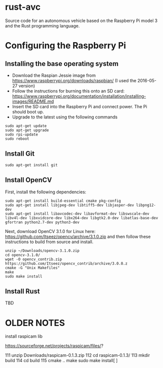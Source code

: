 # rust-avc

Source code for an autonomous vehicle based on the Raspberry Pi model 3 and the Rust programming language.

# Configuring the Raspberry Pi

## Installing the base operating system

- Download the Raspian Jessie image from https://www.raspberrypi.org/downloads/raspbian/ (I used the 2016-05-27 version)
- Follow the instructions for burning this onto an SD card: https://www.raspberrypi.org/documentation/installation/installing-images/README.md
- Insert the SD card into the Raspberry Pi and connect power. The Pi should boot up.
- Upgrade to the latest using the following commands

```
sudo apt-get update
sudo apt-get upgrade
sudo rpi-update
sudo reboot
```

## Install Git

```
sudo apt-get install git
```

## Install OpenCV

First, install the following dependencies:

```
sudo apt-get install build-essential cmake pkg-config
sudo apt-get install libjpeg-dev libtiff5-dev libjasper-dev libpng12-dev
sudo apt-get install libavcodec-dev libavformat-dev libswscale-dev libv4l-dev libxvidcore-dev libx264-dev libgtk2.0-dev libatlas-base-dev gfortran python2.7-dev python3-dev
```

Next, download OpenCV 3.1.0 for Linux here: https://github.com/Itseez/opencv/archive/3.1.0.zip and then follow these instructions to build from source and install.

```
unzip ~/Downloads/opencv-3.1.0.zip
cd opencv-3.1.0/
wget -O opencv_contrib.zip https://github.com/Itseez/opencv_contrib/archive/3.0.0.z
cmake -G "Unix Makefiles"
make
sudo make install
```

## Install Rust

TBD

# OLDER NOTES


install raspicam lib

https://sourceforge.net/projects/raspicam/files/?

  111 unzip Downloads/raspicam-0.1.3.zip
  112 cd raspicam-0.1.3/
  113 mkdir build
  114 cd build
  115 cmake ..
make
sudo make install[ ]